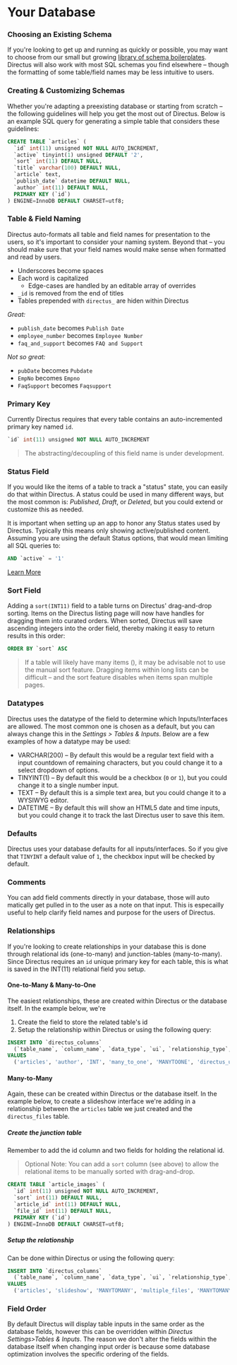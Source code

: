 # Your Database

### Choosing an Existing Schema
If you're looking to get up and running as quickly or possible, you may want to choose from our small but growing [library of schema boilerplates](#). Directus will also work with most SQL schemas you find elsewhere – though the formatting of some table/field names may be less intuitive to users.


### Creating & Customizing Schemas
Whether you're adapting a preexisting database or starting from scratch – the following guidelines will help you get the most out of Directus. Below is an example SQL query for generating a simple table that considers these guidelines:

```SQL
CREATE TABLE `articles` (
  `id` int(11) unsigned NOT NULL AUTO_INCREMENT,
  `active` tinyint(1) unsigned DEFAULT '2',
  `sort` int(11) DEFAULT NULL,
  `title` varchar(100) DEFAULT NULL,
  `article` text,
  `publish_date` datetime DEFAULT NULL,
  `author` int(11) DEFAULT NULL,
  PRIMARY KEY (`id`)
) ENGINE=InnoDB DEFAULT CHARSET=utf8;
```

### Table & Field Naming
Directus auto-formats all table and field names for presentation to the users, so it's important to consider your naming system. Beyond that – you should make sure that your field names would make sense when formatted and read by users.

* Underscores become spaces
* Each word is capitalized
  * Edge-cases are handled by an editable array of overrides
* `_id` is removed from the end of titles
* Tables prepended with `directus_` are hiden within Directus

*Great:*
* `publish_date` becomes `Publish Date`
* `employee_number` becomes `Employee Number`
* `faq_and_support` becomes `FAQ and Support`

*Not so great:*
* `pubDate` becomes `Pubdate`
* `EmpNo` becomes `Empno`
* `FaqSupport` becomes `Faqsupport`

### Primary Key
Currently Directus requires that every table contains an auto-incremented primary key named `id`.
```SQL
`id` int(11) unsigned NOT NULL AUTO_INCREMENT
```

> The abstracting/decoupling of this field name is under development.

### Status Field
If you would like the items of a table to track a "status" state, you can easily do that within Directus. A status could be used in many different ways, but the most common is: *Published*, *Draft*, or *Deleted*, but you could extend or customize this as needed.

It is important when setting up an app to honor any Status states used by Directus. Typically this means only showing active/published content. Assuming you are using the default Status options, that would mean limiting all SQL queries to:
```SQL
AND `active` = '1'
```

[Learn More](https://github.com/directus/docs/blob/master/3-developer/2-configuration.md)

### Sort Field
Adding a `sort(INT11)` field to a table turns on Directus' drag-and-drop sorting. Items on the Directus listing page will now have handles for dragging them into curated orders. When sorted, Directus will save ascending integers into the order field, thereby making it easy to return results in this order:

```SQL
ORDER BY `sort` ASC
```

> If a table will likely have many items (), it may be advisable not to use the manual sort feature. Dragging items within long lists can be difficult – and the sort feature disables when items span multiple pages.

### Datatypes
Directus uses the datatype of the field to determine which Inputs/Interfaces are allowed. The most common one is chosen as a default, but you can always change this in the *Settings > Tables & Inputs*. Below are a few examples of how a datatype may be used:

* VARCHAR(200) – By default this would be a regular text field with a input countdown of remaining characters, but you could change it to a select dropdown of options.
* TINYINT(1) – By default this would be a checkbox (`0` or `1`), but you could change it to a single number input.
* TEXT – By default this is a simple text area, but you could change it to a WYSIWYG editor.
* DATETIME – By default this will show an HTML5 date and time inputs, but you could change it to track the last Directus user to save this item.

### Defaults
Directus uses your database defaults for all inputs/interfaces. So if you give that `TINYINT` a default value of `1`, the checkbox input will be checked by default.

### Comments
You can add field comments directly in your database, those will auto matically get pulled in to the user as a note on that input. This is especailly useful to help clarify field names and purpose for the users of Directus.

### Relationships
If you're looking to create relationships in your database this is done through relational ids (one-to-many) and junction-tables (many-to-many). Since Directus requires an `id` unique primary key for each table, this is what is saved in the INT(11) relational field you setup.

#### One-to-Many & Many-to-One
The easiest relationships, these are created within Directus or the database itself. In the example below, we're 

1. Create the field to store the related table's id
2. Setup the relationship within Directus or using the following query:

```SQL
INSERT INTO `directus_columns`
  (`table_name`, `column_name`, `data_type`, `ui`, `relationship_type`, `table_related`, `junction_key_right`)
VALUES
  ('articles', 'author', 'INT', 'many_to_one', 'MANYTOONE', 'directus_users', 'user');
```

#### Many-to-Many
Again, these can be created within Directus or the database itself. In the example below, to create a slideshow interface we're adding in a relationship between the `articles` table we just created and the `directus_files` table.

##### Create the junction table
Remember to add the id column and two fields for holding the relational id.

> Optional Note: You can add a `sort` column (see above) to allow the relational items to be manually sorted with drag-and-drop.

```SQL
CREATE TABLE `article_images` (
  `id` int(11) unsigned NOT NULL AUTO_INCREMENT,
  `sort` int(11) DEFAULT NULL,
  `article_id` int(11) DEFAULT NULL,
  `file_id` int(11) DEFAULT NULL,
  PRIMARY KEY (`id`)
) ENGINE=InnoDB DEFAULT CHARSET=utf8;
```

##### Setup the relationship
Can be done within Directus or using the following query:

```SQL
INSERT INTO `directus_columns`
  (`table_name`, `column_name`, `data_type`, `ui`, `relationship_type`, `table_related`, `junction_table`, `junction_key_left`, `junction_key_right`)
VALUES
  ('articles', 'slideshow', 'MANYTOMANY', 'multiple_files', 'MANYTOMANY', 'directus_files', 'article_images', 'article_id', 'file_id')
```

### Field Order
By default Directus will display table inputs in the same order as the database fields, however this can be overridden within *Directus Settings>Tables & Inputs*. The reason we don't alter the fields within the database itself when changing input order is because some database optimization involves the specific ordering of the fields.

